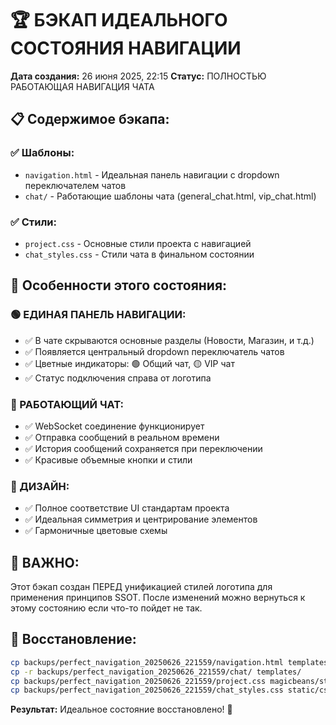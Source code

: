 # 🏆 БЭКАП ИДЕАЛЬНОГО СОСТОЯНИЯ НАВИГАЦИИ

**Дата создания:** 26 июня 2025, 22:15
**Статус:** ПОЛНОСТЬЮ РАБОТАЮЩАЯ НАВИГАЦИЯ ЧАТА

## 📋 Содержимое бэкапа:

### ✅ Шаблоны:
- `navigation.html` - Идеальная панель навигации с dropdown переключателем чатов
- `chat/` - Работающие шаблоны чата (general_chat.html, vip_chat.html)

### ✅ Стили:
- `project.css` - Основные стили проекта с навигацией 
- `chat_styles.css` - Стили чата в финальном состоянии

## 🎯 Особенности этого состояния:

### 🟢 ЕДИНАЯ ПАНЕЛЬ НАВИГАЦИИ:
- ✅ В чате скрываются основные разделы (Новости, Магазин, и т.д.)
- ✅ Появляется центральный dropdown переключатель чатов
- ✅ Цветные индикаторы: 🟢 Общий чат, 🟡 VIP чат
- ✅ Статус подключения справа от логотипа

### 💬 РАБОТАЮЩИЙ ЧАТ:
- ✅ WebSocket соединение функционирует
- ✅ Отправка сообщений в реальном времени
- ✅ История сообщений сохраняется при переключении
- ✅ Красивые объемные кнопки и стили

### 🎨 ДИЗАЙН:
- ✅ Полное соответствие UI стандартам проекта
- ✅ Идеальная симметрия и центрирование элементов
- ✅ Гармоничные цветовые схемы

## 🚨 ВАЖНО:
Этот бэкап создан ПЕРЕД унификацией стилей логотипа для применения принципов SSOT. После изменений можно вернуться к этому состоянию если что-то пойдет не так.

## 🔧 Восстановление:
```bash
cp backups/perfect_navigation_20250626_221559/navigation.html templates/includes/
cp -r backups/perfect_navigation_20250626_221559/chat/ templates/
cp backups/perfect_navigation_20250626_221559/project.css magicbeans/static/css/
cp backups/perfect_navigation_20250626_221559/chat_styles.css static/css/
```

**Результат:** Идеальное состояние восстановлено! 🎉 
